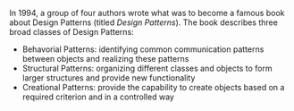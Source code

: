 
In 1994, a group of four authors wrote what was to become a famous book about Design Patterns (titled *Design Patterns*). The book describes three broad classes of Design Patterns:

- Behavorial Patterns: identifying common communication patterns between objects and realizing these patterns
- Structural Patterns: organizing different classes and objects to form larger structures and provide new functionality
- Creational Patterns: provide the capability to create objects based on a required criterion and in a controlled way

